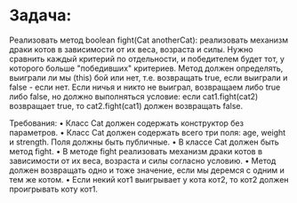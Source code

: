 # Задача:

Реализовать метод boolean fight(Cat anotherCat):
реализовать механизм драки котов в зависимости от их веса, возраста и силы.
Нужно сравнить каждый критерий по отдельности, и победителем будет тот, у которого больше "победивших" критериев.
Метод должен определять, выиграли ли мы (this) бой или нет, т.е. возвращать true, если выиграли и false - если нет.
Если ничья и никто не выиграл, возвращаем либо true либо false, но должно выполняться условие:
если cat1.fight(cat2) возвращает true,
то cat2.fight(cat1) должен возвращать false.

Требования:
•	Класс Cat должен содержать конструктор без параметров.
•	Класс Cat должен содержать всего три поля: age, weight и strength. Поля должны быть публичные.
•	В классе Cat должен быть метод fight.
•	В методе fight реализовать механизм драки котов в зависимости от их веса, возраста и силы согласно условию.
•	Метод должен возвращать одно и тоже значение, если мы деремся с одним и тем же котом.
•	Если некий кот1 выигрывает у кота кот2, то кот2 должен проигрывать коту кот1.

